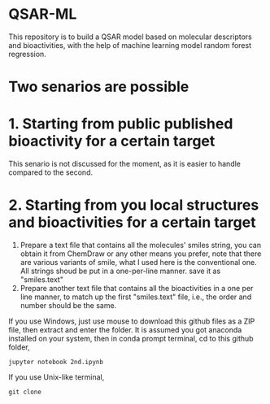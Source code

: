 # QSAR-ML
This repository is to build a QSAR model based on molecular descriptors and bioactivities, with the help of machine learning model random forest regression.
# Two senarios are possible
# 1. Starting from public published bioactivity for a certain target
This senario is not discussed for the moment, as it is easier to handle compared to the second.
# 2. Starting from you local structures and bioactivities for a certain target

1. Prepare a text file that contains all the molecules' smiles string, you can obtain it from ChemDraw or any other means you prefer, note that there are various variants of smile, what I used here is the conventional one. All strings shoud be put in a one-per-line manner. save it as "smiles.text"
2. Prepare another text file that contains all the bioactivities in a one per line manner, to match up the first "smiles.text" file, i.e., the order and number should be the same.

If you use Windows, just use mouse to download this github files as a ZIP file, then extract and enter the folder. It is assumed you got anaconda installed on your system, then
in conda prompt terminal, cd to this github folder, 

```
jupyter notebook 2nd.ipynb
```
If you use Unix-like terminal, 
```
git clone 
```
